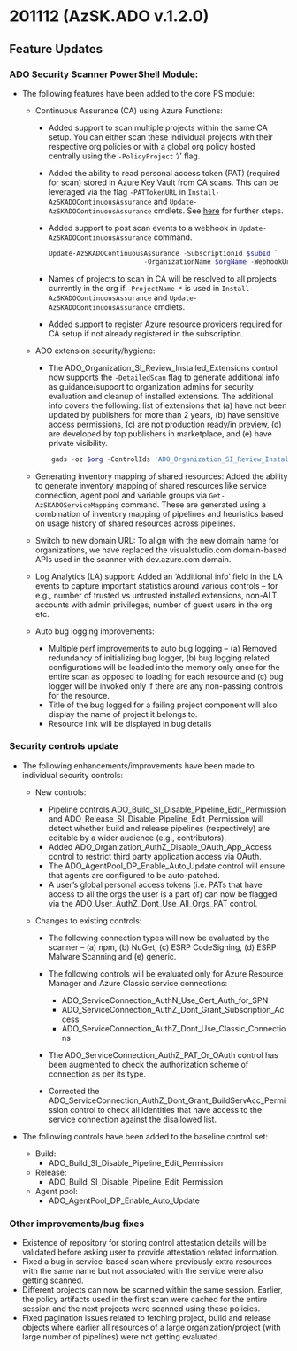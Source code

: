 # 201112 (AzSK.ADO v.1.2.0)

## Feature Updates

### ADO Security Scanner PowerShell Module:
* The following features have been added to the core PS module:
    * Continuous Assurance (CA) using Azure Functions: 

        * Added support to scan multiple projects within the same CA setup. You can either scan these individual projects with their respective org policies or with a global org policy hosted centrally using the ```-PolicyProject``` ‘<OrgName>/<ProjectName>’ flag.

        * Added the ability to read personal access token (PAT) (required for scan) stored in Azure Key Vault from CA scans. This can be leveraged via the flag ```-PATTokenURL``` in ```Install-AzSKADOContinuousAssurance``` and ```Update-AzSKADOContinuousAssurance``` cmdlets. See [here](http://aka.ms/adoscanner/ContinuousAssurance) for further steps.

        * Added support to post scan events to a webhook in ```Update-AzSKADOContinuousAssurance``` command.
            ```Powershell
            Update-AzSKADOContinuousAssurance -SubscriptionId $subId `
                                    -OrganizationName $orgName -WebhookUrl $webhookURL
            ```
        * Names of projects to scan in CA will be resolved to all projects currently in the org if ```-ProjectName *``` is used in ```Install-AzSKADOContinuousAssurance``` and ```Update-AzSKADOContinuousAssurance``` cmdlets.

        * Added support to register Azure resource providers required for CA setup if not already registered in the subscription.

    * ADO extension security/hygiene: 
        * The   ADO_Organization_SI_Review_Installed_Extensions control now supports the ```-DetailedScan``` flag to generate additional info as guidance/support to organization admins for security evaluation and cleanup of installed extensions. The additional info covers the following: list of extensions that (a) have not been updated by publishers for more than 2 years, (b) have sensitive access permissions, (c) are not production ready/in preview, (d) are developed by top publishers in marketplace, and (e) have private visibility. 
        ```Powershell
            gads -oz $org -ControlIds 'ADO_Organization_SI_Review_Installed_Extensions' -IncludeAdminControls -DetailedScan
        ``` 
    * Generating inventory mapping of shared resources: Added the ability to generate inventory mapping of shared resources like service connection, agent pool and variable groups via ```Get-AzSKADOServiceMapping``` command. These are generated using a combination of inventory mapping of pipelines and heuristics based on usage history of shared resources across pipelines.

    * Switch to new domain URL: To align with the new domain name for organizations, we have replaced the visualstudio.com domain-based APIs used in the scanner with dev.azure.com domain.

    * Log Analytics (LA) support: Added an ‘Additional info’ field in the LA events to capture important statistics around various controls – for e.g., number of trusted vs untrusted installed extensions, non-ALT accounts with admin privileges, number of guest users in the org etc.

    * Auto bug logging improvements:

        * Multiple perf improvements to auto bug logging – (a) Removed redundancy of initializing bug logger, (b) bug logging related configurations will be loaded into the memory only once for the entire scan as opposed to loading for each resource and (c) bug logger will be invoked only if there are any non-passing controls for the resource.
        * Title of the bug logged for a failing project component will also display the name of project it belongs to.
        * Resource link will be displayed in bug details

### Security controls update
* The following enhancements/improvements have been made to individual security controls:

    * New controls:
        * Pipeline controls ADO_Build_SI_Disable_Pipeline_Edit_Permission and ADO_Release_SI_Disable_Pipeline_Edit_Permission will detect whether build and release pipelines (respectively) are editable by a wider audience (e.g., contributors).
        * Added ADO_Organization_AuthZ_Disable_OAuth_App_Access control to restrict third party application access via OAuth.
        * The ADO_AgentPool_DP_Enable_Auto_Update control will ensure that agents are configured to be auto-patched.
        * A user’s global personal access tokens (i.e. PATs that have access to all the orgs the user is a part of) can now be flagged via the ADO_User_AuthZ_Dont_Use_All_Orgs_PAT control.

    * Changes to existing controls:

        * The following connection types will now be evaluated by the scanner – (a) npm, (b) NuGet, (c) ESRP CodeSigning, (d) ESRP Malware Scanning and (e) generic.

        * The following controls will be evaluated only for Azure Resource Manager and Azure Classic service connections:

            * ADO_ServiceConnection_AuthN_Use_Cert_Auth_for_SPN
            * ADO_ServiceConnection_AuthZ_Dont_Grant_Subscription_Access
            * ADO_ServiceConnection_AuthZ_Dont_Use_Classic_Connections

        * The ADO_ServiceConnection_AuthZ_PAT_Or_OAuth control has been augmented to check the authorization scheme of connection as per its type.

        * Corrected the ADO_ServiceConnection_AuthZ_Dont_Grant_BuildServAcc_Permission control to check all identities that have access to the service connection against the disallowed list.

* The following controls have been added to the baseline control set:
    * Build:
        * ADO_Build_SI_Disable_Pipeline_Edit_Permission 
    * Release:
        * ADO_Build_SI_Disable_Pipeline_Edit_Permission
    * Agent pool:
        * ADO_AgentPool_DP_Enable_Auto_Update

### Other improvements/bug fixes
* Existence of repository for storing control attestation details will be validated before asking user to provide attestation related information.
* Fixed a bug in service-based scan where previously extra resources with the same name but not associated with the service were also getting scanned.
* Different projects can now be scanned within the same session. Earlier, the policy artifacts used in the first scan were cached for the entire session and the next projects were scanned using these policies.
* Fixed pagination issues related to fetching project, build and release objects where earlier all resources of a large organization/project (with large number of pipelines) were not getting evaluated.





